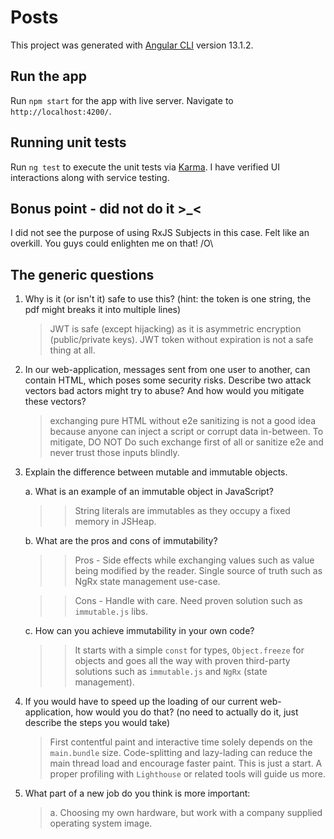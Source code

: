# Posts

This project was generated with [Angular CLI](https://github.com/angular/angular-cli) version 13.1.2.

## Run the app

Run `npm start` for the app with live server. Navigate to `http://localhost:4200/`.

## Running unit tests

Run `ng test` to execute the unit tests via [Karma](https://karma-runner.github.io). I have verified UI interactions along with service testing.

## Bonus point - did not do it >_<

I did not see the purpose of using RxJS Subjects in this case. Felt like an overkill. You guys could enlighten me on that! /O\


## The generic questions

1. Why is it (or isn't it) safe to use this? (hint: the token is one string, the pdf might breaks it
into multiple lines) 
    > JWT is safe (except hijacking) as it is asymmetric encryption (public/private keys). JWT token without expiration is not a safe thing at all.

2. In our web-application, messages sent from one user to another, can contain HTML,
which poses some security risks. Describe two attack vectors bad actors might try to
abuse? And how would you mitigate these vectors?

    > exchanging pure HTML without e2e sanitizing is not a good idea because anyone can inject a script or corrupt data in-between. To mitigate, DO NOT Do such exchange first of all or sanitize e2e and never trust those inputs blindly.

3. Explain the difference between mutable and immutable objects.

    a. What is an example of an immutable object in JavaScript?
    >> String literals are immutables as they occupy a fixed memory in JSHeap.

    b. What are the pros and cons of immutability?
    >> Pros - Side effects while exchanging values such as value being modified by the reader. Single source of truth such as NgRx state management use-case.
      
    >> Cons - Handle with care. Need proven solution such as `immutable.js` libs.

    c. How can you achieve immutability in your own code?
    >> It starts with a simple `const` for types, `Object.freeze` for objects and goes all the way with proven third-party solutions such as `immutable.js` and `NgRx` (state management).

4. If you would have to speed up the loading of our current web-application, how would you
do that? (no need to actually do it, just describe the steps you would take)

    > First contentful paint and interactive time solely depends on the `main.bundle` size. Code-splitting and lazy-lading can reduce the main thread load and encourage faster paint. This is just a start. A proper profiling with `Lighthouse` or related tools will guide us more.

5. What part of a new job do you think is more important:
    > a. Choosing my own hardware, but work with a company supplied operating system image.